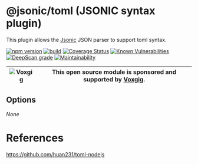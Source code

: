 # @jsonic/toml (JSONIC syntax plugin)

This plugin allows the [Jsonic](https://jsonic.senecajs.org) JSON
parser to support toml syntax.

[![npm version](https://img.shields.io/npm/v/@jsonic/toml.svg)](https://npmjs.com/package/@jsonic/toml)
[![build](https://github.com/jsonicjs/toml/actions/workflows/build.yml/badge.svg)](https://github.com/jsonicjs/toml/actions/workflows/build.yml)
[![Coverage Status](https://coveralls.io/repos/github/jsonicjs/toml/badge.svg?branch=main)](https://coveralls.io/github/jsonicjs/toml?branch=main)
[![Known Vulnerabilities](https://snyk.io/test/github/jsonicjs/toml/badge.svg)](https://snyk.io/test/github/jsonicjs/toml)
[![DeepScan grade](https://deepscan.io/api/teams/5016/projects/22466/branches/663906/badge/grade.svg)](https://deepscan.io/dashboard#view=project&tid=5016&pid=22466&bid=663906)
[![Maintainability](https://api.codeclimate.com/v1/badges/10e9bede600896c77ce8/maintainability)](https://codeclimate.com/github/jsonicjs/toml/maintainability)

| ![Voxgig](https://www.voxgig.com/res/img/vgt01r.png) | This open source module is sponsored and supported by [Voxgig](https://www.voxgig.com). |
| ---------------------------------------------------- | --------------------------------------------------------------------------------------- |


<!--START:options-->
## Options
_None_
<!--END:options-->




# References

https://github.com/huan231/toml-nodejs



